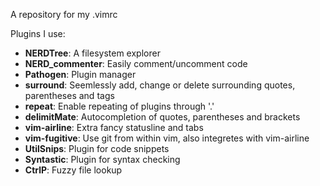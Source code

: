 A repository for my .vimrc

Plugins I use:
 * **NERDTree**: A filesystem explorer
 * **NERD\_commenter**: Easily comment/uncomment code
 * **Pathogen**: Plugin manager
 * **surround**: Seemlessly add, change or delete surrounding quotes, parentheses and tags
 * **repeat**: Enable repeating of plugins through '.'
 * **delimitMate**: Autocompletion of quotes, parentheses and brackets
 * **vim-airline**: Extra fancy statusline and tabs
 * **vim-fugitive**: Use git from within vim, also integretes with vim-airline
 * **UtilSnips**: Plugin for code snippets
 * **Syntastic**: Plugin for syntax checking
 * **CtrlP**: Fuzzy file lookup
